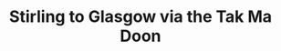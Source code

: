 ---
layout: routes
title:  "Stirling to Glasgow via the Tak Ma Doon"
location: "Stirling, Glasgow"
weatherLocation: "Stirling"
region: "Stirling, Strathclyde"
routeAssetsPathBase: "/assets/routes/stirling-to-glasgow-via-the-tak-ma-doon/Stirling_To_Glasgow_Via_The_Tak_Ma_Doon"
heroImagePath: "/assets/routes/stirling-to-glasgow-via-the-tak-ma-doon/images/P1490743.jpg"
heroImageAlt: "Climb up toward the North Third Reservoir"
heroImageCredit: "Kelly Marshall"
summary: "Enjoy a couple of challenging climbs on this route from Stirling to Glasgow over the Campsies and then back along the Forth and Clyde Canal"
lead: "Starting from Stirling Railway Station, this route takes in some hilly climbs before descending into the Carron Valley. There's a challenging climb over the famous Tak Ma Doon road and then down to Kilsyth and Auchenstarry where there's a flat stretch along Forth and Clyde Canal to Glasgow."
distanceMiles: "31"
distanceKilometres: "50"
durationHours: "6"
ascent: "2388 feet"
difficultyLevel: "Strenuous"
terrain: "Tarmac"
startPoint: "Stirling Station"
endPoint: "Glasgow Queen Street Station"
howToGetThere: "<p>This route is fully accessible via <a href=\"https://www.scotrail.co.uk/plan-your-journey/stations-and-facilities/stg\" target=\"_blank\" class=\"text-warning\" rel=\"noreferrer\">Stirling Station</a> and <a href=\"https://www.scotrail.co.uk/plan-your-journey/stations-and-facilities/glq\" target=\"_blank\" class=\"text-warning\" rel=\"noreferrer\">Glasgow Queen Street Station</a></p>"
plotARouteID: "1007502"
stages:
  - number: 1
    description: "Leave Stirling Station and ride through town to King's Park Road, following the sign to Cambusbarron"
    imagePath: "/assets/routes/stirling-to-glasgow-via-the-tak-ma-doon/images/P1490513.jpg"
    imageDescription: "Leaving Stirling"
    imageCredit: "Kelly Marshall"
    creditHref: "http://www.flickr.com/photos/skitnica71/"
  - number: 2
    description: "Turn right to cross over the motorway and then left on Polmaise Road. After a climb, turn right at a t-junction onto Gateside Road."
    imagePath: "/assets/routes/stirling-to-glasgow-via-the-tak-ma-doon/images/P1490642.jpg"
    imageDescription: "View back to Stirling"
    imageCredit: "Kelly Marshall"
    creditHref: "http://www.flickr.com/photos/skitnica71/"
  - number: 3
    description: "Turn left toward the North Third Reservoir"
    imagePath: "/assets/routes/stirling-to-glasgow-via-the-tak-ma-doon/images/P1490806.jpg"
    imageDescription: "Along the North Third Reservoir"
    imageCredit: "Kelly Marshall"
    creditHref: "http://www.flickr.com/photos/skitnica71/"
  - number: 4
    description: "At a t-junction, turn right toward Carron Bridge."
    imagePath: "/assets/routes/stirling-to-glasgow-via-the-tak-ma-doon/images/P1490822.jpg"
    imageDescription: "Carron Bridge sign"
    imageCredit: "Kelly Marshall"
    creditHref: "http://www.flickr.com/photos/skitnica71/"
  - number: 5
    description: "At the bottom of the descent into the Carron Valley, carry on straight toward Kilsyth and over the Tak Ma Doon"
    imagePath: "/assets/routes/stirling-to-glasgow-via-the-tak-ma-doon/images/P1490923.jpg"
    imageDescription: "Rusty Sign to Kilsyth"
    imageCredit: "Kelly Marshall"
    creditHref: "http://www.flickr.com/photos/skitnica71/"
  - number: 6
    description: "Descend down the Tak Ma Doon and down through Kilsyth to Auchenstarry"
    imagePath: "/assets/routes/stirling-to-glasgow-via-the-tak-ma-doon/images/P1490951.jpg"
    imageDescription: "Descent down the Tak Ma Doon"
    imageCredit: "Kelly Marshall"
    creditHref: "http://www.flickr.com/photos/skitnica71/"
  - number: 7
    description: "From Auchenstarry, there's a long flat stretch along Forth and Clyde Canal all the way to Glasgow"
    imagePath: "/assets/routes/stirling-to-glasgow-via-the-tak-ma-doon/images/P1500010.jpg"
    imageDescription: "Rush Hour on the Forth and Clyde Canal"
    imageCredit: "Kelly Marshall"
    creditHref: "http://www.flickr.com/photos/skitnica71/"
gallery:
  - imagePath: "/assets/routes/stirling-to-glasgow-via-the-tak-ma-doon/images/P1490541.jpg"
    imageDescription: "Petable Pony"
    imageCredit: "Kelly Marshall"
    creditHref: "http://www.flickr.com/photos/skitnica71/"
  - imagePath: "/assets/routes/stirling-to-glasgow-via-the-tak-ma-doon/images/P1490693.jpg"
    imageDescription: "Thrush"
    imageCredit: "Kelly Marshall"
    creditHref: "http://www.flickr.com/photos/skitnica71/"
  - imagePath: "/assets/routes/stirling-to-glasgow-via-the-tak-ma-doon/images/P1490783.jpg"
    imageDescription: "Stone Walls"
    imageCredit: "Kelly Marshall"
    creditHref: "http://www.flickr.com/photos/skitnica71/"
  - imagePath: "/assets/routes/stirling-to-glasgow-via-the-tak-ma-doon/images/P1490797.jpg"
    imageDescription: "Near the Osprey Hideaways"
    imageCredit: "Kelly Marshall"
    creditHref: "http://www.flickr.com/photos/skitnica71/"
  - imagePath: "/assets/routes/stirling-to-glasgow-via-the-tak-ma-doon/images/P1490898.jpg"
    imageDescription: "Near Loch Coulter"
    imageCredit: "Kelly Marshall"
    creditHref: "http://www.flickr.com/photos/skitnica71/"
  - imagePath: "/assets/routes/stirling-to-glasgow-via-the-tak-ma-doon/images/P1490914.jpg"
    imageDescription: "Last hill before the descent to the Carron Valley"
    imageCredit: "Kelly Marshall"
    creditHref: "http://www.flickr.com/photos/skitnica71/"
  - imagePath: "/assets/routes/stirling-to-glasgow-via-the-tak-ma-doon/images/P1490924.jpg"
    imageDescription: "Cabins in the Carron Valley"
    imageCredit: "Kelly Marshall"
    creditHref: "http://www.flickr.com/photos/skitnica71/"
  - imagePath: "/assets/routes/stirling-to-glasgow-via-the-tak-ma-doon/images/P1490964.jpg"
    imageDescription: "Descending the Tak Ma Doon"
    imageCredit: "Kelly Marshall"
    creditHref: "http://www.flickr.com/photos/skitnica71/"
reviews:
  - rating: "4"
    imagePath: "https://avatars.dicebear.com/v2/male/craig.svg?options[mood][]=sad"
    name: "Craig Callaghan"
    description: "Careful if you do this in the winter. The hills can be icy! I took a big spill there last year! Still beautiful though."
  - rating: "5"
    imagePath: "https://avatars.dicebear.com/v2/female/penelope.svg?options[mood][]=happy"
    name: "Penelope Striver"
    description: "I've been to the Osprey hideaway place a few times. It's a beautiful spot."
  - rating: "5"
    imagePath: "https://avatars.dicebear.com/v2/male/peter.svg?options[mood][]=happy"
    name: "Peter McPhee"
    description: "An alternate route is to ride along the Carron Valley Reservoir to Fintry and then over the Crow Road."

---